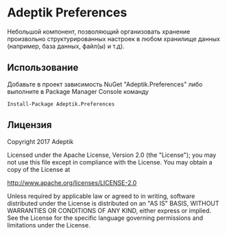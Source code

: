 ﻿# Adeptik Preferences

Небольшой компонент, позволяющий организовать хранение произвольно структурированных настроек в любом хранилище данных (например, база данных, файл(ы) и т.д).

## Использование

Добавьте в проект зависимость NuGet "Adeptik.Preferences" либо выполните в Package Manager Console команду

    Install-Package Adeptik.Preferences

## Лицензия

Copyright 2017 Adeptik

Licensed under the Apache License, Version 2.0 (the "License");
you may not use this file except in compliance with the License.
You may obtain a copy of the License at

   http://www.apache.org/licenses/LICENSE-2.0

Unless required by applicable law or agreed to in writing, software
distributed under the License is distributed on an "AS IS" BASIS,
WITHOUT WARRANTIES OR CONDITIONS OF ANY KIND, either express or implied.
See the License for the specific language governing permissions and
limitations under the License.